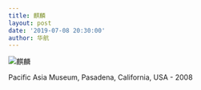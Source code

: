 ```yaml
---
title: 麒麟
layout: post
date: '2019-07-08 20:30:00'
author: 华航
---
```


![麒麟](https://dl.darkmatter.cn/D/2019/D000026.jpg)

Pacific Asia Museum, Pasadena, California, USA - 2008